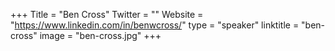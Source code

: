+++
Title = "Ben Cross"
Twitter = ""
Website = "https://www.linkedin.com/in/benwcross/"
type = "speaker"
linktitle = "ben-cross"
image = "ben-cross.jpg"
+++

